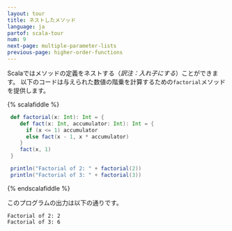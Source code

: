 ```yaml
---
layout: tour
title: ネストしたメソッド
language: ja
partof: scala-tour
num: 9
next-page: multiple-parameter-lists
previous-page: higher-order-functions
---
```


Scalaではメソッドの定義をネストする（_訳注：入れ子にする_）ことができます。
以下のコードは与えられた数値の階乗を計算するための`factorial`メソッドを提供します。

{% scalafiddle %}
```scala mdoc
 def factorial(x: Int): Int = {
    def fact(x: Int, accumulator: Int): Int = {
      if (x <= 1) accumulator
      else fact(x - 1, x * accumulator)
    }  
    fact(x, 1)
 }

 println("Factorial of 2: " + factorial(2))
 println("Factorial of 3: " + factorial(3))
```
{% endscalafiddle %}

このプログラムの出力は以下の通りです。

```
Factorial of 2: 2
Factorial of 3: 6
```
